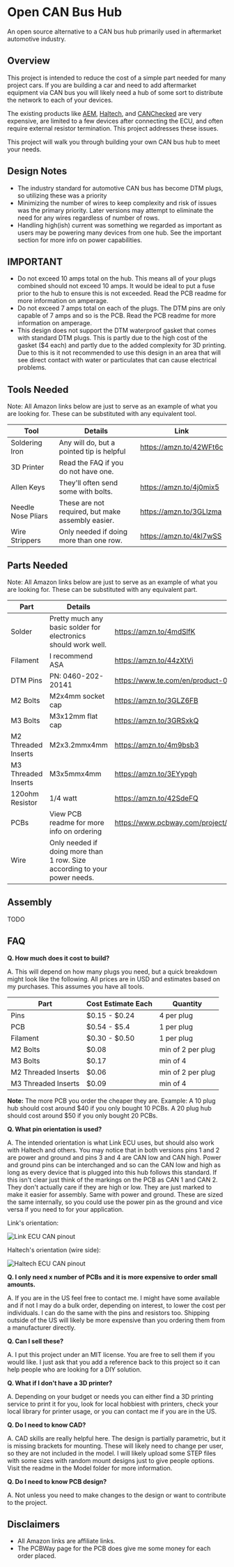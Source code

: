 # Open CAN Bus Hub
An open source alternative to a CAN bus hub primarily used in aftermarket automotive industry. 

## Overview
This project is intended to reduce the cost of a simple part needed for many project cars. If you are building a car and need to add aftermarket equipment via CAN bus you will likely need a hub of some sort to distribute the network to each of your devices. 

The existing products like [AEM](https://www.aemelectronics.com/products/ev_conversions/wiring_shop/wiring_harnesses/parts/30-2225?srsltid=AfmBOopf-43udBTczr3DMtdVAqn7zBDi4FWJSfJJbkCLwWn_8UP-PhpX), [Haltech](https://www.haltech.com/product/ht-159000-elite-can-hub-4-port-dtm-4/?srsltid=AfmBOop2I1wcCl7ELiAaJ4Hz_9G2S5Ku90I_iyAMGlEmO2NZ8aU0mGMG), and [CANChecked](https://trailbrake.com/canchecked-cbd08-bus-hub/?srsltid=AfmBOopn7O5V_E_J0bepSbhidaalyBVMSegGgtooptUzHmF67YKdkKrH) are very expensive, are limited to a few devices after connecting the ECU, and often require external resistor termination. This project addresses these issues. 

This project will walk you through building your own CAN bus hub to meet your needs. 

## Design Notes 
* The industry standard for automotive CAN bus has become DTM plugs, so utilizing these was a priority
* Minimizing the number of wires to keep complexity and risk of issues was the primary priority. Later versions may attempt to eliminate the need for any wires regardless of number of rows. 
* Handling high(ish) current was something we regarded as important as users may be powering many devices from one hub. See the important section for more info on power capabilities. 

## IMPORTANT
* Do not exceed 10 amps total on the hub. This means all of your plugs combined should not exceed 10 amps. It would be ideal to put a fuse prior to the hub to ensure this is not exceeded. Read the PCB readme for more information on amperage. 
* Do not exceed 7 amps total on each of the plugs. The DTM pins are only capable of 7 amps and so is the PCB. Read the PCB readme for more information on amperage. 
* This design does not support the DTM waterproof gasket that comes with standard DTM plugs. This is partly due to the high cost of the gasket ($4 each) and partly due to the added complexity for 3D printing. Due to this is it not recommended to use this design in an area that will see direct contact with water or particulates that can cause electrical problems. 

## Tools Needed 

Note: All Amazon links below are just to serve as an example of what you are looking for. These can be substituted with any equivalent tool. 

| **Tool** | **Details** | **Link** | 
|----------|-------------|----------|
| Soldering Iron | Any will do, but a pointed tip is helpful | https://amzn.to/42WFt6c |
| 3D Printer | Read the FAQ if you do not have one. |  |
| Allen Keys | They'll often send some with bolts. | https://amzn.to/4j0mix5 |
| Needle Nose Pliars | These are not required, but make assembly easier. | https://amzn.to/3GLlzma | 
| Wire Strippers | Only needed if doing more than one row. | https://amzn.to/4kl7wSS |


## Parts Needed

Note: All Amazon links below are just to serve as an example of what you are looking for. These can be substituted with any equivalent part. 

| **Part** | **Details** | **Link** | 
|----------|-------------|----------|
| Solder   | Pretty much any basic solder for electronics should work well. | https://amzn.to/4mdSlfK |
| Filament | I recommend ASA | https://amzn.to/44zXtVi |
| DTM Pins | PN: 0460-202-20141 | https://www.te.com/en/product-0460-202-20141.html |
| M2 Bolts | M2x4mm socket cap | https://amzn.to/3GLZ6FB | 
| M3 Bolts | M3x12mm flat cap | https://amzn.to/3GRSxkQ |
| M2 Threaded Inserts | M2x3.2mmx4mm | https://amzn.to/4m9bsb3| 
| M3 Threaded Inserts | M3x5mmx4mm   | https://amzn.to/3EYypgh | 
| 120ohm Resistor | 1/4 watt | https://amzn.to/42SdeFQ | 
| PCBs | View PCB readme for more info on ordering | https://www.pcbway.com/project/shareproject/Open_CAN_Bus_Hub_V1_0_372ae918.html | 
| Wire | Only needed if doing more than 1 row. Size according to your power needs. | | 

## Assembly
TODO 

## FAQ
**Q. How much does it cost to build?**

A. This will depend on how many plugs you need, but a quick breakdown might look like the following. All prices are in USD and estimates based on my purchases. This assumes you have all tools. 

| **Part** | **Cost Estimate Each** | **Quantity** |
|----------|-------------------|--------------|
|Pins      | $0.15 - $0.24     | 4 per plug   |
|PCB       | $0.54 - $5.4      | 1 per plug   |
|Filament  | $0.30 - $0.50     | 1 per plug   |
|M2 Bolts  | $0.08             | min of 2 per plug |
|M3 Bolts  | $0.17             | min of 4     |
|M2 Threaded Inserts | $0.06   | min of 2 per plug |
|M3 Threaded Inserts | $0.09   | min of 4     |

**Note:** The more PCB you order the cheaper they are. Example: A 10 plug hub should cost around $40 if you only bought 10 PCBs. A 20 plug hub should cost around $50 if you only bought 20 PCBs.

**Q. What pin orientation is used?**

A. The intended orientation is what Link ECU uses, but should also work with Haltech and others. You may notice that in both versions pins 1 and 2 are power and ground and pins 3 and 4 are CAN low and CAN high. Power and ground pins can be interchanged and so can the CAN low and high as long as every device that is plugged into this hub follows this standard. If this isn't clear just think of the markings on the PCB as CAN 1 and CAN 2. They don't actually care if they are high or low. They are just marked to make it easier for assembly. Same with power and ground. These are sized the same internally, so you could use the power pin as the ground and vice versa if you need to for your application. 

Link's orientation: 

![Link ECU CAN pinout](/Images/link_ecu_can_bus_pinout.png)

Haltech's orientation (wire side): 

![Haltech ECU CAN pinout](/Images/haltech_ecu_can_bus_pinout.png)


**Q. I only need x number of PCBs and it is more expensive to order small amounts.** 

A. If you are in the US feel free to contact me. I might have some available and if not I may do a bulk order, depending on interest, to lower the cost per individuals. I can do the same with the pins and resistors too. Shipping outside of the US will likely be more expensive than you ordering them from a manufacturer directly. 


**Q. Can I sell these?**

A. I put this project under an MIT license. You are free to sell them if you would like. I just ask that you add a reference back to this project so it can help people who are looking for a DIY solution. 


**Q. What if I don't have a 3D printer?** 

A. Depending on your budget or needs you can either find a 3D printing service to print it for you, look for local hobbiest with printers, check your local library for printer usage, or you can contact me if you are in the US.


**Q. Do I need to know CAD?**

A. CAD skills are really helpful here. The design is partially parametric, but it is missing brackets for mounting. These will likely need to change per user, so they are not included in the model. I will likely upload some STEP files with some sizes with random mount designs just to give people options. Visit the readme in the Model folder for more information. 


**Q. Do I need to know PCB design?**

A. Not unless you need to make changes to the design or want to contribute to the project. 

## Disclaimers
- All Amazon links are affiliate links.
- The PCBWay page for the PCB does give me some money for each order placed. 